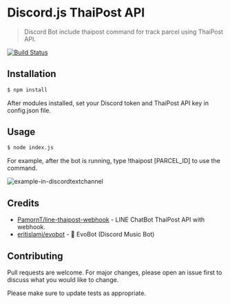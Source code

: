 # Discord.js ThaiPost API

>Discord Bot include thaipost command for track parcel using ThaiPost API.

[![Build Status](http://img.shields.io/travis/badges/badgerbadgerbadger.svg?style=flat-square)](https://travis-ci.org/badges/badgerbadgerbadger)

## Installation

```sh
$ npm install
```
After modules installed, set your Discord token and ThaiPost API key in config.json file.

## Usage

```sh
$ node index.js
```
For example, after the bot is running, type !thaipost [PARCEL_ID] to use the command.

![example-in-discordtextchannel](https://i.imgur.com/7yu79mT.png)

## Credits
- [PamornT/line-thaipost-webhook](https://github.com/PamornT/line-thaipost-webhook) - LINE ChatBot ThaiPost API with webhook.
- [eritislami/evobot](https://github.com/eritislami/evobot) - 🤖 EvoBot (Discord Music Bot)
## Contributing
Pull requests are welcome. For major changes, please open an issue first to discuss what you would like to change.

Please make sure to update tests as appropriate.